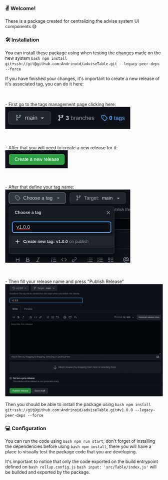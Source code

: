 ### ✌ Welcome!

These is a package created for centralizing the advise system UI components 😄

### 🛠 Installation

You can install these package using when testing the changes made on the new system ```bash npm install git+ssh://git@github.com:Andrinoid/adviseTable.git --legacy-peer-deps --force```

If you have finished your changes, it's important to create a new release of it's associated tag, you can do it here:

<br /> <br /> - First go to the tags management page clicking here: <br />
<img alt="instruction-1" title="instruction-1" src=".github/assets/instruction-1.png" width="400px" />

<br /> <br /> - After that you will need to create a new release for it: <br />
<img alt="instruction-2" title="instruction-2" src=".github/assets/instruction-2.png" width="200px" />

<br /> <br /> - After that define your tag name: <br />
<img alt="instruction-3" title="instruction-3" src=".github/assets/instruction-3.png" width="400px" />

<br /> <br /> - Then fill your release name and press "Publish Release" <br />
<img alt="instruction-4" title="instruction-4" src=".github/assets/instruction-4.png" width="800px" />

Then you should be able to install the package using ```bash npm install git+ssh://git@github.com:Andrinoid/adviseTable.git#v1.0.0 --legacy-peer-deps --force```

### 💻 Configuration

You can run the code using ```bash npm run start```, don't forget of installing the dependencies before using ```bash npm install```, there you will have a place to visually test the package code that you are developing.

It's important to notice that only the code exported on the build entrypoint defined on 
```bash rollup.config.js``` ```bash input: 'src/Table/index.js'``` will be builded and exported by the package.
